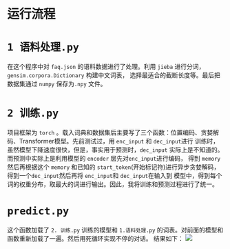 运行流程
===
# `1 语料处理.py`
在这个程序中对 `faq.json` 的语料数据进行了处理。利用 `jieba` 进行分词，`gensim.corpora.Dictionary` 构建中文词表，
选择最适合的截断长度等。最后把数据集通过 `numpy` 保存为`.npy` 文件。
# `2 训练.py`
项目框架为 `torch` 。载入词典和数据集后主要写了三个函数：位置编码、贪婪解码、Transformer模型。先前测试过，用 `enc_input` 和 `dec_input`进行
训练时，虽然模型下降速度很快，但是，事实用于预测时，`dec_input` 实际上是不知道的。而预测中实际上是利用模型的 `encoder` 层先对`enc_input`进行编码，
得到 `memory` 然后再根据这个 `memory` 和已知的 `start_token`(开始标记符)进行异步贪婪解码，得到一个`dec_input`然后再将 `enc_input`和 `dec_input`在输入到
模型中，得到每个词的权重分布，取最大的词进行输出。因此，我将训练和预测过程进行了统一。
# `predict.py`
这个函数加载了 `2. 训练.py` 训练的模型和 `1.语料处理.py` 的词表。对前面的模型和函数重新加载了一遍。然后用死循环实现不停的对话。
结果如下：
![](https://github.com/Code-ZYJ/AI-project/tree/main/%E9%97%B2%E8%81%8A%E6%9C%BA%E5%99%A8%E4%BA%BA/结果.png)
